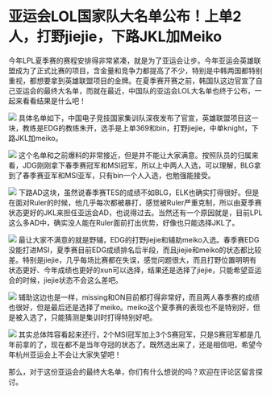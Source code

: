 

# 亚运会LOL国家队大名单公布！上单2人，打野jiejie，下路JKL加Meiko

今年LPL夏季赛的赛程安排得非常紧凑，就是为了亚运会让步。今年亚运会英雄联盟成为了正式比赛的项目，含金量和竞争力都提高了不少，特别是中韩两国都特别重视，都想要拿到英雄联盟项目的金牌。在夏季赛开赛之前，韩国队这边官宣了自己亚运会的最终大名单，而就在最近，中国队的亚运会LOL大名单也终于公布，一起来看看结果是什么吧！

![](https://inews.gtimg.com/news_bt/OeEbZm6kiOpgpxEp3z-axMkMo9FBcCWttXQnE7NvVzfkYAA/1000)
具体名单如下，中国电子竞技国家集训队深夜发布了官宣，英雄联盟项目这一块，教练是EDG的教练朱开，选手是上单369和bin，打野jiejie，中单knight，下路JKL加meiko。

![](https://inews.gtimg.com/news_bt/OAW9W8C0BXypVPHub8Sxx5xseF53-Y_V2xQuPg9Ntt84MAA/1000)
这个名单和之前爆料的非常接近，但是并不能让大家满意。按照队员的归属来看，JDG刚刚拿下春季赛冠军和MSI冠军，所以上中两人入选，可以理解，BLG拿到了春季赛亚军和MSI亚军，只有bin一个人入选，也勉强能接受。

![](https://inews.gtimg.com/news_bt/OP62cNbIqzSNUq2PYQ9eB-b-T0uez8htUGUmTpml9QCecAA/1000)
下路AD这块，虽然说春季赛TES的成绩不如BLG，ELK也确实打得很好。但是在面对Ruler的时候，他几乎每次都被暴打，感觉被Ruler严重克制，所以由夏季赛状态更好的JKL来担任亚运会AD，也说得过去。当然还有一个原因就是，目前LPL这么多AD中，确实没人能在Ruler面前打出优势，好像也只能选择JKL了。

![](https://inews.gtimg.com/news_bt/OQrTE-urzFPwkFJmmp9U7klkTyjY_4Dvq3vHhlt4WGyWIAA/1000)
最让大家不满意的就是野辅，EDG的打野jiejie和辅助meiko入选。春季赛EDG没能打进MSI，夏季赛目前EDG成绩排名后半段，而且jiejie和meiko的状态都比较差。特别是jiejie，几乎每场比赛都在失误，感觉问题很大，而且打野位置明明有状态更好、今年成绩也更好的xun可以选择，结果还是选择了jiejie，只能希望亚运会的时候，jiejie状态不会这么差吧。

![](https://inews.gtimg.com/news_bt/O425mtHaitay7x41uok2ZARhnhLFcdidiq6mS8PFLbG9EAA/1000)
辅助这边也是一样，missing和ON目前都打得非常好，而且两人春季赛的成绩也很好，但是最后还是选择了meiko。meiko这个夏季赛的表现也不是特别好，但是被入选了，只能猜测是集训时打得特别好吧。

![](https://inews.gtimg.com/news_bt/ONfSRkAS6Y3yDPlBivCiW3aGEeIkJ1SG1PPI9hJ20bU0YAA/1000)
其实总体阵容看起来还行，2个MSI冠军加上3个S赛冠军，只是S赛冠军都是几年前拿的了，现在都不是当年夺冠的状态了。既然选出来了，还是相信吧，希望今年杭州亚运会上不会让大家失望吧！

那么，对于这份亚运会的最终大名单，你们有什么想说的吗？欢迎在评论区留言探讨。

